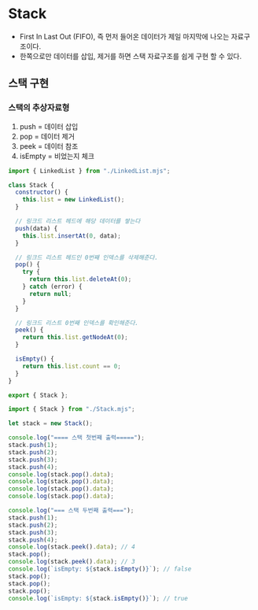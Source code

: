 # Stack

- First In Last Out (FIFO), 즉 먼저 들어온 데이터가 제일 마지막에 나오는 자료구조이다.
- 한쪽으로만 데이터를 삽입, 제거를 하면 스택 자료구조를 쉽게 구현 할 수 있다.

## 스택 구현

### 스택의 추상자료형

1. push = 데이터 삽입
2. pop = 데이터 제거
3. peek = 데이터 참조
4. isEmpty = 비었는지 체크

```js
import { LinkedList } from "./LinkedList.mjs";

class Stack {
  constructor() {
    this.list = new LinkedList();
  }

  // 링크드 리스트 헤드에 해당 데이터를 쌓는다
  push(data) {
    this.list.insertAt(0, data);
  }

  // 링크드 리스트 헤드인 0번째 인덱스를 삭제해준다.
  pop() {
    try {
      return this.list.deleteAt(0);
    } catch (error) {
      return null;
    }
  }

  // 링크드 리스트 0번째 인덱스를 확인해준다.
  peek() {
    return this.list.getNodeAt(0);
  }

  isEmpty() {
    return this.list.count == 0;
  }
}

export { Stack };
```

```js
import { Stack } from "./Stack.mjs";

let stack = new Stack();

console.log("==== 스택 첫번쨰 출력=====");
stack.push(1);
stack.push(2);
stack.push(3);
stack.push(4);
console.log(stack.pop().data);
console.log(stack.pop().data);
console.log(stack.pop().data);
console.log(stack.pop().data);

console.log("=== 스택 두번째 출력===");
stack.push(1);
stack.push(2);
stack.push(3);
stack.push(4);
console.log(stack.peek().data); // 4
stack.pop();
console.log(stack.peek().data); // 3
console.log(`isEmpty: ${stack.isEmpty()}`); // false
stack.pop();
stack.pop();
stack.pop();
console.log(`isEmpty: ${stack.isEmpty()}`); // true
```
